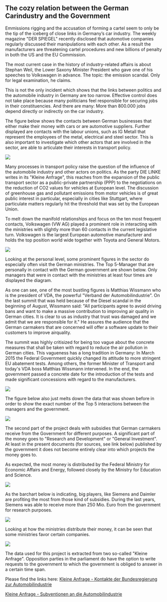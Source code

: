 ## The cozy relation between the German Carindustry and the Government

Emmissions rigging and the accusation of forming a cartel seem to only be the tip of the iceberg of close links in Germany’s car industry. The weekly magazine "DER SPIEGEL" recently disclosed that automotive companies regularly discussed their manipulations with each other. As a result the manufacturers are threatening cartel procedures and new billions of penalty in both the US and the EU Commission. 

The most current case in the history of industry-related affairs is about Stephan Weil, the Lower Saxony Minister President who gave one of his speeches to Volkswagen in advance. The topic: the emission scandal. Only for legal examination, he claims. 

This is not the only incident which shows that the links between politics and the automobile industry in Germany are too narrow. Effective control does not take place because many politicians feel responsible for securing jobs in their constituencies. And there are many: More than 800.000 jobs depend directly or indirectly on the car industry.

The figure below shows the contacts between German businesses that either make their money with cars or are automotive suppliers. Further displayed are contacts with the labour unions, such as IG Metall that represent the employees of the metal, electrical and steel sector. This is also important to investigate which other actors that are involved in the sector, are able to articulate their interests in transport policy.
 

![](NEW_4.png)


Many processes in transport policy raise the question of the influence of the automobile industry and other actors on politics. As the party DIE LINKE writes in its "Kleine Anfrage", this reaches from the expansion of the public transport sector as a public-private partnership (PPP) to the negotiations on the reduction of CO2 values ​​for vehicles at European level. The discussion of greenhouse gas and pollutant emissions from motor vehicles is of great public interest in particular, especially in cities like Stuttgart, where particulate matters regularly hit the threshold that was set by the European Union.

To melt down the manifold relationships and focus on the ten most frequent contacts, Volkswagen (VW AG) played a prominent role in interacting with the ministries with slightly more than 60 contacts in the current legislative turn. Volkswagen is the largest European automotive manufacturer and holds the top position world wide together with Toyota and General Motors. 


![](READY_FINAL_Top_10_Lobbyists_Companies.png)



Looking at the personal level, some prominent figures in the sector do especially often visit the German ministries. The Top 5-Manager that are personally in contact with the German government are shown below. Only managers that were in contact with the ministries at least four times are displayed the diagram. 

As one can see, one of the most bustling figures is Matthias Wissmann who is the president of VDA, the powerful "Verband der Automobilindustrie". On the last summit that was held because of the Diesel scandal in the beginning of August, Wissmann said: "All participants agree to avoid driving bans and want to make a massive contribution to improving air quality in German cities. It is clear to us as industry that trust was damaged and we admit that we are responsible for it." He assures the audience that the German carmakers that are concerned will offer a software update to their customers to improve airquality. 

The summit was highly critisized for being too vague about the concrete measures that shall be taken with regard to reduce the air pollution in German cities. 
This vagueness has a long tradition in Germany: In March 2015 the Federal Government quickly changed its attitude to more stringent EU abatement tests. Among others, the former Minister of Transport and today's VDA boss Matthias Wissmann intervened. In the end, the government passed a concrete date for the introduction of the tests and made significant concessions with regard to the manufacturers.

![](READY_FINAL_personal_contacts.png)

The figure below also just melts down the data that was shown before in order to show the exact number of the Top 5 interactions between the managers and the government. 

![](READY_FINAL_Top_5_Manager.png)

The second part of the project deals with subsidies that German carmakers receive from the Government for different purposes. A significant part of the money goes to "Research and Development" or "General Investment".
At least in the present documents (for sources, see link below) published by the government it does not become entirely clear into which projects the money goes to. 

As expected, the most money is distributed by the Federal Ministry for Economic Affairs and Energy, followed closely by the Ministry for Education and Science. 

![](READY_FINAL_Top_4_Ministries.png)

As the barchart below is indicating, big players, like Siemens and Daimler are profiting the most from those kind of subsidies. During the last years, Siemens was able to receive more than 250 Mio. Euro from the government for research purposes. 


![](READY_FINAL_Top_5_Money_Companiessvg.png)

Looking at how the ministries distribute their money, it can be seen that some ministries favor certain companies. 


![](READY_FINAL_Top_10_Money_Ministry_Companies.png)

The data used for this project is extracted from two so-called "Kleine Anfrage". Opposition parties in the parliament do have the option to write requests to the government to which the government is obliged to answer in a certain time span. 

Please find the links here: 
[Kleine Anfrage - Kontakte der Bundesregierung zur Automobilindustrie](http://dip21.bundestag.de/dip21/btd/18/128/1812880.pdf)

[Kleine Anfrage - Subventionen an die Automobilindustrie](http://dip21.bundestag.de/dip21/btd/18/123/1812370.pdf)

